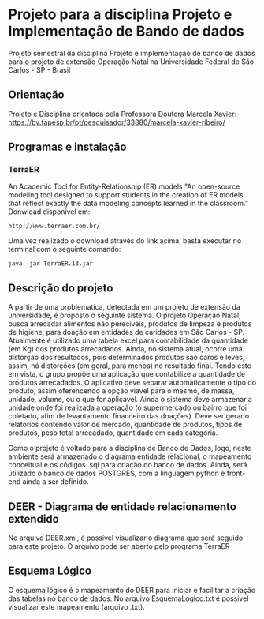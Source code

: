# Projeto para a disciplina Projeto e Implementação de Bando de dados

Projeto semestral da disciplina Projeto e implementação de banco de dados para o projeto de extensão Operação Natal na Universidade Federal de São Carlos - SP - Brasil

## Orientação

Projeto e Disciplina orientada pela Professora Doutora Marcela Xavier: https://bv.fapesp.br/pt/pesquisador/33880/marcela-xavier-ribeiro/

## Programas e instalação

### TerraER

An Academic Tool for Entity-Relationship (ER) models
"An open-source modeling tool designed to support students in the creation of ER models that reflect exactly the data modeling concepts learned in the classroom."
Donwload disponível em:

```
http://www.terraer.com.br/
```

Uma vez realizado o download através do link acima, basta executar no terminal com o seguinte comando:

```
java -jar TerraER.13.jar
```


## Descrição do projeto

A partir de uma problematica, detectada em um projeto de extensão da universidade, é proposto o seguinte sistema. O projeto Operação Natal, busca arrecadar alimentos não perecivéis, produtos de limpeza e produtos de higiene, para doação em entidades de caridades em São Carlos - SP. Atualmente é utilizado uma tabela excel para contabilidade da quantidade (em Kg) dos produtos arrecadados. Ainda, no sistema atual, ocorre uma distorção dos resultados, pois determinados produtos são caros e leves, assim, há distorções (em geral, para menos) no resultado final. 
Tendo este em vista, o grupo propõe uma aplicação que contabilize a quantidade de produtos arrecadados. O aplicativo deve separar automaticamente o tipo do produto, assim oferencendo a opção viavel para o mesmo, de massa, unidade, volume, ou o que for aplicavel. Ainda o sistema deve armazenar a unidade onde foi realizada a operação (o supermercado ou bairro que foi coletado, afim de levantamento financeiro das doações).
Deve ser gerado relatorios contendo valor de mercado, quantidade de produtos, tipos de produtos, peso total arrecadado,  quantidade em cada categoria.

Como o projeto é voltado para a disciplina de Banco de Dados, logo, neste ambiente será armazenado o diagrama entidade relacional, o mapeamento conceitual e os códigos .sql para criação do banco de dados.
Ainda, será utilizado o banco de dados POSTGRES, com a linguagem python e front-end ainda a ser definido.

## DEER - Diagrama de entidade relacionamento extendido

No arquivo DEER.xml, é possível visualizar o diagrama que será seguido para este projeto. O arquivo pode ser aberto pelo programa TerraER

## Esquema Lógico

O esquema lógico é o mapeamento do DEER para iniciar e facilitar a criação das tabelas no banco de dados. No arquivo EsquemaLogico.txt é possivel visualizar este mapeamento (arquivo .txt).